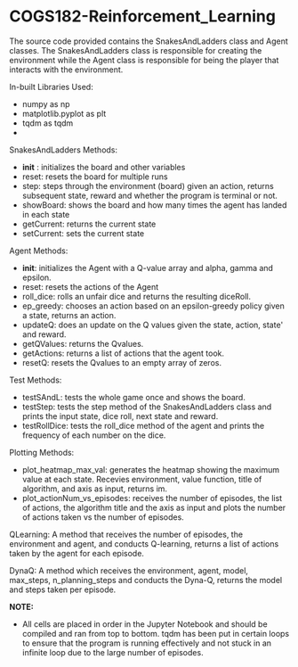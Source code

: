 # COGS182-Reinforcement_Learning

The source code provided contains the SnakesAndLadders class and Agent classes. The SnakesAndLadders class is responsible for creating the environment while the Agent class is responsible for being the player that interacts with the environment. 

In-built Libraries Used:
- numpy as np
- matplotlib.pyplot as plt
- tqdm as tqdm
- 
SnakesAndLadders Methods:
- __init__ : initializes the board and other variables
- reset: resets the board for multiple runs
- step: steps through the environment (board) given an action, returns subsequent state, reward and whether the program is terminal or not.
- showBoard: shows the board and how many times the agent has landed in each state
- getCurrent: returns the current state
- setCurrent: sets the current state

Agent Methods:
- __init__: initializes the Agent with a Q-value array and alpha, gamma and epsilon.
- reset: resets the actions of the Agent
- roll_dice: rolls an unfair dice and returns the resulting diceRoll.
- ep_greedy: chooses an action based on an epsilon-greedy policy given a state, returns an action.
- updateQ: does an update on the Q values given the state, action, state' and reward.
- getQValues: returns the Qvalues.
- getActions: returns a list of actions that the agent took.
- resetQ: resets the Qvalues to an empty array of zeros.

Test Methods:
- testSAndL: tests the whole game once and shows the board.
- testStep: tests the step method of the SnakesAndLadders class and prints the input state, dice roll, next state and reward.
- testRollDice: tests the roll_dice method of the agent and prints the frequency of each number on the dice.

Plotting Methods:
- plot_heatmap_max_val: generates the heatmap showing the maximum value at each state. Recevies environment, value function, title of algorithm, and axis as input, returns im.
- plot_actionNum_vs_episodes: receives the number of episodes, the list of actions, the algorithm title and the axis as input and plots the number of actions taken vs the number of episodes.

QLearning:
A method that receives the number of episodes, the environment and agent, and conducts Q-learning, returns a list of actions taken by the agent for each episode.

DynaQ:
A method which receives the environment, agent, model, max_steps, n_planning_steps and conducts the Dyna-Q, returns the model and steps taken per episode.

__NOTE:__
- All cells are placed in order in the Jupyter Notebook and should be compiled and ran from top to bottom. tqdm has been put in certain loops to ensure that the program is running effectively and not stuck in an infinite loop due to the large number of episodes.
